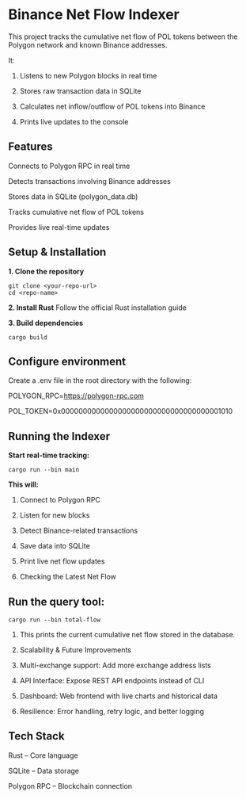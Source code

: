 # Binance Net Flow Indexer #

This project tracks the cumulative net flow of POL tokens between the Polygon network and known Binance addresses.

It:

1. Listens to new Polygon blocks in real time

2. Stores raw transaction data in SQLite

3. Calculates net inflow/outflow of POL tokens into Binance

4. Prints live updates to the console

## Features ##

Connects to Polygon RPC in real time

Detects transactions involving Binance addresses

Stores data in SQLite (polygon_data.db)

Tracks cumulative net flow of POL tokens

Provides live real-time updates

## Setup & Installation ##

**1. Clone the repository**

    git clone <your-repo-url>
    cd <repo-name>


**2. Install Rust**
Follow the official Rust installation guide

**3. Build dependencies**

    cargo build


## Configure environment ##
Create a .env file in the root directory with the following:

POLYGON_RPC=https://polygon-rpc.com

POL_TOKEN=0x0000000000000000000000000000000000001010

## Running the Indexer ##

**Start real-time tracking:**

    cargo run --bin main


**This will:**

1. Connect to Polygon RPC

2. Listen for new blocks

3. Detect Binance-related transactions

4. Save data into SQLite

5. Print live net flow updates

6. Checking the Latest Net Flow

## Run the query tool: ##

    cargo run --bin total-flow


1. This prints the current cumulative net flow stored in the database.

2. Scalability & Future Improvements

3. Multi-exchange support: Add more exchange address lists

4. API Interface: Expose REST API endpoints instead of CLI

5. Dashboard: Web frontend with live charts and historical data

6. Resilience: Error handling, retry logic, and better logging

## Tech Stack ##

Rust – Core language

SQLite – Data storage

Polygon RPC – Blockchain connection

